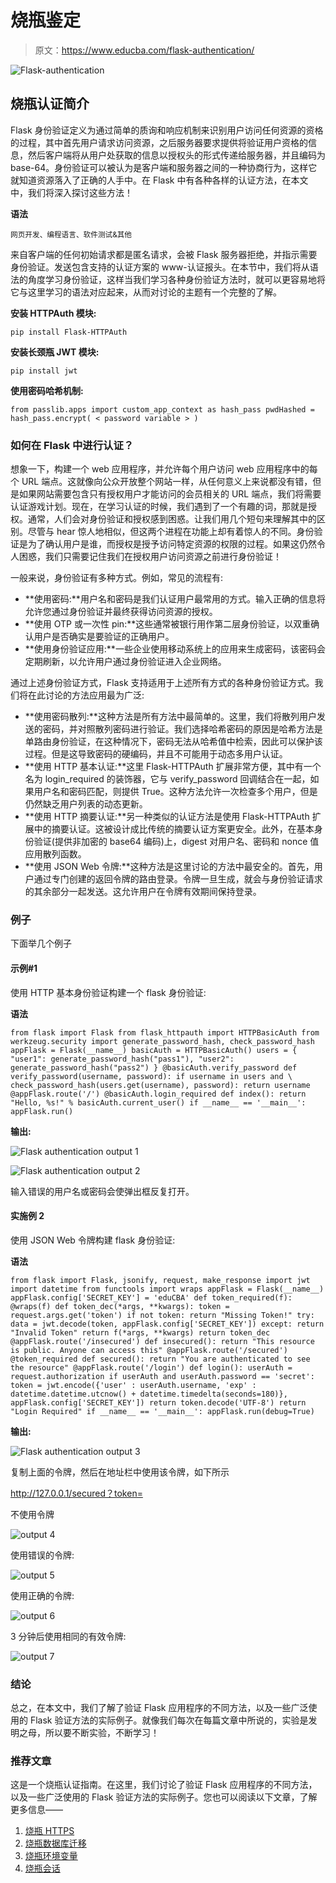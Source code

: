 # 烧瓶鉴定

> 原文：<https://www.educba.com/flask-authentication/>

![Flask-authentication](img/49ef37483629aa08863f261a3595189f.png)



## 烧瓶认证简介

Flask 身份验证定义为通过简单的质询和响应机制来识别用户访问任何资源的资格的过程，其中首先用户请求访问资源，之后服务器要求提供将验证用户资格的信息，然后客户端将从用户处获取的信息以授权头的形式传递给服务器，并且编码为 base-64。身份验证可以被认为是客户端和服务器之间的一种协商行为，这样它就知道资源落入了正确的人手中。在 Flask 中有各种各样的认证方法，在本文中，我们将深入探讨这些方法！

**语法**

<small>网页开发、编程语言、软件测试&其他</small>

来自客户端的任何初始请求都是匿名请求，会被 Flask 服务器拒绝，并指示需要身份验证。发送包含支持的认证方案的 www-认证报头。在本节中，我们将从语法的角度学习身份验证，这样当我们学习各种身份验证方法时，就可以更容易地将它与这里学习的语法对应起来，从而对讨论的主题有一个完整的了解。

**安装 HTTPAuth 模块:**

`pip install Flask-HTTPAuth`

**安装长颈瓶 JWT 模块:**

`pip install jwt`

**使用密码哈希机制:**

`from passlib.apps import custom_app_context as hash_pass
pwdHashed = hash_pass.encrypt( < password variable > )`

### 如何在 Flask 中进行认证？

想象一下，构建一个 web 应用程序，并允许每个用户访问 web 应用程序中的每个 URL 端点。这就像向公众开放整个网站一样，从任何意义上来说都没有错，但是如果网站需要包含只有授权用户才能访问的会员相关的 URL 端点，我们将需要认证游戏计划。现在，在学习认证的时候，我们遇到了一个有趣的词，那就是授权。通常，人们会对身份验证和授权感到困惑。让我们用几个短句来理解其中的区别。尽管与 hear 惊人地相似，但这两个进程在功能上却有着惊人的不同。身份验证是为了确认用户是谁，而授权是授予访问特定资源的权限的过程。如果这仍然令人困惑，我们只需要记住我们在授权用户访问资源之前进行身份验证！

一般来说，身份验证有多种方式。例如，常见的流程有:

*   **使用密码:**用户名和密码是我们认证用户最常用的方式。输入正确的信息将允许您通过身份验证并最终获得访问资源的授权。
*   **使用 OTP 或一次性 pin:**这些通常被银行用作第二层身份验证，以双重确认用户是否确实是要验证的正确用户。
*   **使用身份验证应用:**一些企业使用移动系统上的应用来生成密码，该密码会定期刷新，以允许用户通过身份验证进入企业网络。

通过上述身份验证方式，Flask 支持适用于上述所有方式的各种身份验证方式。我们将在此讨论的方法应用最为广泛:

*   **使用密码散列:**这种方法是所有方法中最简单的。这里，我们将散列用户发送的密码，并对照散列密码进行验证。我们选择哈希密码的原因是哈希方法是单路由身份验证，在这种情况下，密码无法从哈希值中检索，因此可以保护该过程。但是这导致密码的硬编码，并且不可能用于动态多用户认证。
*   **使用 HTTP 基本认证:**这里 Flask-HTTPAuth 扩展非常方便，其中有一个名为 login_required 的装饰器，它与 verify_password 回调结合在一起，如果用户名和密码匹配，则提供 True。这种方法允许一次检查多个用户，但是仍然缺乏用户列表的动态更新。
*   **使用 HTTP 摘要认证:**另一种类似的认证方法是使用 Flask-HTTPAuth 扩展中的摘要认证。这被设计成比传统的摘要认证方案更安全。此外，在基本身份验证(提供非加密的 base64 编码)上，digest 对用户名、密码和 nonce 值应用散列函数。
*   **使用 JSON Web 令牌:**这种方法是这里讨论的方法中最安全的。首先，用户通过专门创建的返回令牌的路由登录。令牌一旦生成，就会与身份验证请求的其余部分一起发送。这允许用户在令牌有效期间保持登录。

### 例子

下面举几个例子

#### 示例#1

使用 HTTP 基本身份验证构建一个 flask 身份验证:

**语法**

`from flask import Flask
from flask_httpauth import HTTPBasicAuth
from werkzeug.security import generate_password_hash, check_password_hash
appFlask = Flask(__name__)
basicAuth = HTTPBasicAuth()
users = {
"user1": generate_password_hash("pass1"),
"user2": generate_password_hash("pass2")
}
@basicAuth.verify_password
def verify_password(username, password):
if username in users and \
check_password_hash(users.get(username), password):
return username
@appFlask.route('/')
@basicAuth.login_required
def index():
return "Hello, %s!" % basicAuth.current_user()
if __name__ == '__main__':
appFlask.run()`

**输出:**

![Flask authentication output 1](img/0ae70e0f77744aa033504bebe75e0fa5.png)



![Flask authentication output 2](img/2b7f08d8847e3fd42f019c4c313e862d.png)



输入错误的用户名或密码会使弹出框反复打开。

#### 实施例 2

使用 JSON Web 令牌构建 flask 身份验证:

**语法**

`from flask import Flask, jsonify, request, make_response
import jwt
import datetime
from functools import wraps
appFlask = Flask(__name__)
appFlask.config['SECRET_KEY'] = 'eduCBA'
def token_required(f):
@wraps(f)
def token_dec(*args, **kwargs):
token = request.args.get('token')
if not token:
return "Missing Token!"
try:
data = jwt.decode(token, appFlask.config['SECRET_KEY'])
except:
return "Invalid Token"
return f(*args, **kwargs)
return token_dec
@appFlask.route('/insecured')
def insecured():
return "This resource is public. Anyone can access this"
@appFlask.route('/secured')
@token_required
def secured():
return "You are authenticated to see the resource"
@appFlask.route('/login')
def login():
userAuth = request.authorization
if userAuth and userAuth.password == 'secret':
token = jwt.encode({'user' : userAuth.username, 'exp' : datetime.datetime.utcnow() + datetime.timedelta(seconds=180)}, appFlask.config['SECRET_KEY'])
return token.decode('UTF-8')
return "Login Required"
if __name__ == '__main__':
appFlask.run(debug=True)`

**输出:**

![Flask authentication output 3](img/39e0ea62f00246f4b86a6583b7159346.png)



复制上面的令牌，然后在地址栏中使用该令牌，如下所示

http://127.0.0.1/secured？token=

不使用令牌

![output 4](img/cd3b3c73bf1aa657b8a6309e0e8503ec.png)



使用错误的令牌:

![output 5](img/712d2561d8e6d9e5ece6f419e41cbce4.png)



使用正确的令牌:

![output 6](img/008175140f77fef9a5d7885660e3e268.png)



3 分钟后使用相同的有效令牌:

![output 7](img/9cca46cc825e5d52e0310fc3d70426e3.png)



### 结论

总之，在本文中，我们了解了验证 Flask 应用程序的不同方法，以及一些广泛使用的 Flask 验证方法的实际例子。就像我们每次在每篇文章中所说的，实验是发明之母，所以要不断实验，不断学习！

### 推荐文章

这是一个烧瓶认证指南。在这里，我们讨论了验证 Flask 应用程序的不同方法，以及一些广泛使用的 Flask 验证方法的实际例子。您也可以阅读以下文章，了解更多信息——

1.  [烧瓶 HTTPS](https://www.educba.com/flask-https/)
2.  [烧瓶数据库迁移](https://www.educba.com/flask-db-migrate/)
3.  [烧瓶环境变量](https://www.educba.com/flask-environment-variables/)
4.  [烧瓶会话](https://www.educba.com/flask-session/)





